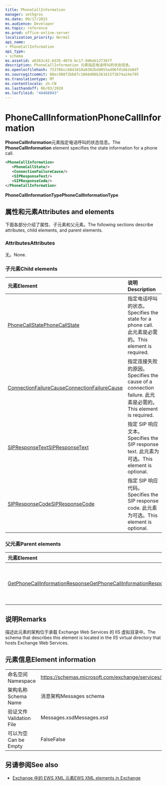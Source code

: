 ```yaml
---
title: PhoneCallInformation
manager: sethgros
ms.date: 09/17/2015
ms.audience: Developer
ms.topic: reference
ms.prod: office-online-server
localization_priority: Normal
api_name:
- PhoneCallInformation
api_type:
- schema
ms.assetid: a0363c42-6d35-4074-bc17-946eb12736ff
description: PhoneCallInformation 元素指定电话呼叫的状态信息。
ms.openlocfilehash: 75370bccb841818a8302bdd055ad96fd16b2e8df
ms.sourcegitcommit: 88ec988f2bb67c1866d06b361615f3674a24e795
ms.translationtype: MT
ms.contentlocale: zh-CN
ms.lasthandoff: 06/03/2020
ms.locfileid: "44468843"
---
```

# <a name="phonecallinformation"></a><span data-ttu-id="0a230-103">PhoneCallInformation</span><span class="sxs-lookup"><span data-stu-id="0a230-103">PhoneCallInformation</span></span>

<span data-ttu-id="0a230-104">**PhoneCallInformation**元素指定电话呼叫的状态信息。</span><span class="sxs-lookup"><span data-stu-id="0a230-104">The **PhoneCallInformation** element specifies the state information for a phone call.</span></span> 
  
```XML
<PhoneCallInformation>
   <PhoneCallState/>
   <ConnectionFailureCause/>
   <SIPResponseText/>
   <SIPResponseCode/>
</PhoneCallInformation>
```

 <span data-ttu-id="0a230-105">**PhoneCallInformationType**</span><span class="sxs-lookup"><span data-stu-id="0a230-105">**PhoneCallInformationType**</span></span>
## <a name="attributes-and-elements"></a><span data-ttu-id="0a230-106">属性和元素</span><span class="sxs-lookup"><span data-stu-id="0a230-106">Attributes and elements</span></span>

<span data-ttu-id="0a230-107">下面各部分介绍了属性、子元素和父元素。</span><span class="sxs-lookup"><span data-stu-id="0a230-107">The following sections describe attributes, child elements, and parent elements.</span></span>
  
### <a name="attributes"></a><span data-ttu-id="0a230-108">Attributes</span><span class="sxs-lookup"><span data-stu-id="0a230-108">Attributes</span></span>

<span data-ttu-id="0a230-109">无。</span><span class="sxs-lookup"><span data-stu-id="0a230-109">None.</span></span>
  
### <a name="child-elements"></a><span data-ttu-id="0a230-110">子元素</span><span class="sxs-lookup"><span data-stu-id="0a230-110">Child elements</span></span>

|<span data-ttu-id="0a230-111">**元素**</span><span class="sxs-lookup"><span data-stu-id="0a230-111">**Element**</span></span>|<span data-ttu-id="0a230-112">**说明**</span><span class="sxs-lookup"><span data-stu-id="0a230-112">**Description**</span></span>|
|:-----|:-----|
|[<span data-ttu-id="0a230-113">PhoneCallState</span><span class="sxs-lookup"><span data-stu-id="0a230-113">PhoneCallState</span></span>](phonecallstate.md) <br/> |<span data-ttu-id="0a230-114">指定电话呼叫的状态。</span><span class="sxs-lookup"><span data-stu-id="0a230-114">Specifies the state for a phone call.</span></span> <span data-ttu-id="0a230-115">此元素是必需的。</span><span class="sxs-lookup"><span data-stu-id="0a230-115">This element is required.</span></span>  <br/> |
|[<span data-ttu-id="0a230-116">ConnectionFailureCause</span><span class="sxs-lookup"><span data-stu-id="0a230-116">ConnectionFailureCause</span></span>](connectionfailurecause.md) <br/> |<span data-ttu-id="0a230-117">指定连接失败的原因。</span><span class="sxs-lookup"><span data-stu-id="0a230-117">Specifies the cause of a connection failure.</span></span> <span data-ttu-id="0a230-118">此元素是必需的。</span><span class="sxs-lookup"><span data-stu-id="0a230-118">This element is required.</span></span>  <br/> |
|[<span data-ttu-id="0a230-119">SIPResponseText</span><span class="sxs-lookup"><span data-stu-id="0a230-119">SIPResponseText</span></span>](sipresponsetext.md) <br/> |<span data-ttu-id="0a230-120">指定 SIP 响应文本。</span><span class="sxs-lookup"><span data-stu-id="0a230-120">Specifies the SIP response text.</span></span> <span data-ttu-id="0a230-121">此元素为可选。</span><span class="sxs-lookup"><span data-stu-id="0a230-121">This element is optional.</span></span>  <br/> |
|[<span data-ttu-id="0a230-122">SIPResponseCode</span><span class="sxs-lookup"><span data-stu-id="0a230-122">SIPResponseCode</span></span>](sipresponsecode.md) <br/> |<span data-ttu-id="0a230-123">指定 SIP 响应代码。</span><span class="sxs-lookup"><span data-stu-id="0a230-123">Specifies the SIP response code.</span></span> <span data-ttu-id="0a230-124">此元素为可选。</span><span class="sxs-lookup"><span data-stu-id="0a230-124">This element is optional.</span></span>  <br/> |
   
### <a name="parent-elements"></a><span data-ttu-id="0a230-125">父元素</span><span class="sxs-lookup"><span data-stu-id="0a230-125">Parent elements</span></span>

|<span data-ttu-id="0a230-126">**元素**</span><span class="sxs-lookup"><span data-stu-id="0a230-126">**Element**</span></span>|<span data-ttu-id="0a230-127">**说明**</span><span class="sxs-lookup"><span data-stu-id="0a230-127">**Description**</span></span>|
|:-----|:-----|
|[<span data-ttu-id="0a230-128">GetPhoneCallInformationResponse</span><span class="sxs-lookup"><span data-stu-id="0a230-128">GetPhoneCallInformationResponse</span></span>](getphonecallinformationresponse.md) <br/> |<span data-ttu-id="0a230-129">定义对[GetPhoneCallInformation 操作](getphonecallinformation-operation.md)请求的响应。</span><span class="sxs-lookup"><span data-stu-id="0a230-129">Defines a response to a [GetPhoneCallInformation operation](getphonecallinformation-operation.md) request.</span></span>  <br/> |
   
## <a name="remarks"></a><span data-ttu-id="0a230-130">说明</span><span class="sxs-lookup"><span data-stu-id="0a230-130">Remarks</span></span>

<span data-ttu-id="0a230-131">描述此元素的架构位于承载 Exchange Web Services 的 IIS 虚拟目录中。</span><span class="sxs-lookup"><span data-stu-id="0a230-131">The schema that describes this element is located in the IIS virtual directory that hosts Exchange Web Services.</span></span>
  
## <a name="element-information"></a><span data-ttu-id="0a230-132">元素信息</span><span class="sxs-lookup"><span data-stu-id="0a230-132">Element information</span></span>

|||
|:-----|:-----|
|<span data-ttu-id="0a230-133">命名空间</span><span class="sxs-lookup"><span data-stu-id="0a230-133">Namespace</span></span>  <br/> |https://schemas.microsoft.com/exchange/services/2006/messages  <br/> |
|<span data-ttu-id="0a230-134">架构名称</span><span class="sxs-lookup"><span data-stu-id="0a230-134">Schema Name</span></span>  <br/> |<span data-ttu-id="0a230-135">消息架构</span><span class="sxs-lookup"><span data-stu-id="0a230-135">Messages schema</span></span>  <br/> |
|<span data-ttu-id="0a230-136">验证文件</span><span class="sxs-lookup"><span data-stu-id="0a230-136">Validation File</span></span>  <br/> |<span data-ttu-id="0a230-137">Messages.xsd</span><span class="sxs-lookup"><span data-stu-id="0a230-137">Messages.xsd</span></span>  <br/> |
|<span data-ttu-id="0a230-138">可以为空</span><span class="sxs-lookup"><span data-stu-id="0a230-138">Can be Empty</span></span>  <br/> |<span data-ttu-id="0a230-139">False</span><span class="sxs-lookup"><span data-stu-id="0a230-139">False</span></span>  <br/> |
   
## <a name="see-also"></a><span data-ttu-id="0a230-140">另请参阅</span><span class="sxs-lookup"><span data-stu-id="0a230-140">See also</span></span>



- [<span data-ttu-id="0a230-141">Exchange 中的 EWS XML 元素</span><span class="sxs-lookup"><span data-stu-id="0a230-141">EWS XML elements in Exchange</span></span>](ews-xml-elements-in-exchange.md)

